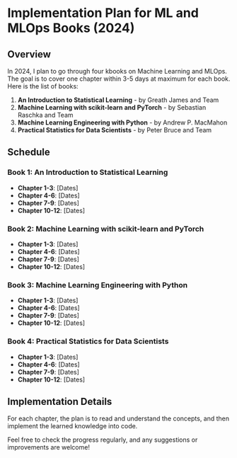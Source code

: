 # Implementation Plan for ML and MLOps Books (2024)

## Overview

In 2024, I plan to go through four kbooks on Machine Learning and MLOps. The goal is to cover one chapter within 3-5 days at maximum for each book. Here is the list of books:

1. **An Introduction to Statistical Learning** - by Greath James and Team
2. **Machine Learning with scikit-learn and PyTorch** - by Sebastian Raschka and Team
3. **Machine Learning Engineering with Python** - by Andrew P. MacMahon
4. **Practical Statistics for Data Scientists** - by Peter Bruce and Team

## Schedule

### Book 1: An Introduction to Statistical Learning
- **Chapter 1-3**: [Dates]
- **Chapter 4-6**: [Dates]
- **Chapter 7-9**: [Dates]
- **Chapter 10-12**: [Dates]

### Book 2: Machine Learning with scikit-learn and PyTorch
- **Chapter 1-3**: [Dates]
- **Chapter 4-6**: [Dates]
- **Chapter 7-9**: [Dates]
- **Chapter 10-12**: [Dates]

### Book 3: Machine Learning Engineering with Python
- **Chapter 1-3**: [Dates]
- **Chapter 4-6**: [Dates]
- **Chapter 7-9**: [Dates]
- **Chapter 10-12**: [Dates]

### Book 4: Practical Statistics for Data Scientists
- **Chapter 1-3**: [Dates]
- **Chapter 4-6**: [Dates]
- **Chapter 7-9**: [Dates]
- **Chapter 10-12**: [Dates]

## Implementation Details

For each chapter, the plan is to read and understand the concepts, and then implement the learned knowledge into code. 

Feel free to check the progress regularly, and any suggestions or improvements are welcome!


